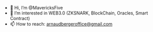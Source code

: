 - 👋 Hi, I’m @MavericksFive
- 👀 I’m interested in WEB3.0 (ZKSNARK, BlockChain, Oracles, Smart Contract)
- 📫 How to reach: arnaudbergeroffice@gmail.com

<!---
MavericksFive/MavericksFive is a ✨ special ✨ repository because its `README.md` (this file) appears on your GitHub profile.
You can click the Preview link to take a look at your changes.
--->
